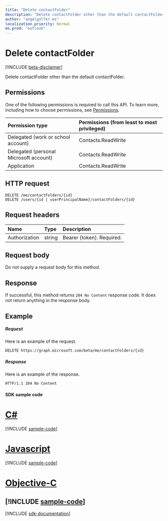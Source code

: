 ```yaml
---
title: "Delete contactFolder"
description: "Delete contactFolder other than the default contactFolder."
author: "angelgolfer-ms"
localization_priority: Normal
ms.prod: "outlook"
---
```


# Delete contactFolder

[!INCLUDE [beta-disclaimer](../../includes/beta-disclaimer.md)]

Delete contactFolder other than the default contactFolder.
## Permissions
One of the following permissions is required to call this API. To learn more, including how to choose permissions, see [Permissions](/graph/permissions-reference).

|Permission type      | Permissions (from least to most privileged)              |
|:--------------------|:---------------------------------------------------------|
|Delegated (work or school account) | Contacts.ReadWrite    |
|Delegated (personal Microsoft account) | Contacts.ReadWrite    |
|Application | Contacts.ReadWrite |

## HTTP request
<!-- { "blockType": "ignored" } -->
```http
DELETE /me/contactFolders/{id}
DELETE /users/{id | userPrincipalName}/contactFolders/{id}
```
## Request headers
| Name       | Type | Description|
|:---------------|:--------|:----------|
| Authorization  | string  | Bearer {token}. Required. |

## Request body
Do not supply a request body for this method.

## Response

If successful, this method returns `204 No Content` response code. It does not return anything in the response body.

## Example
##### Request
Here is an example of the request.
<!-- {
  "blockType": "request",
  "name": "delete_contactfolder"
}-->
```http
DELETE https://graph.microsoft.com/beta/me/contactFolders/{id}
```
##### Response
Here is an example of the response. 
<!-- {
  "blockType": "response",
  "truncated": true
} -->
```http
HTTP/1.1 204 No Content
```
#### SDK sample code
# [C#](#tab/cs)
[!INCLUDE [sample-code](../includes/delete_contactfolder-Cs-snippets.md)]

# [Javascript](#tab/javascript)
[!INCLUDE [sample-code](../includes/delete_contactfolder-Javascript-snippets.md)]

# [Objective-C](#tab/objective-c)
[!INCLUDE [sample-code](../includes/delete_contactfolder-Objective-C-snippets.md)]
---

[!INCLUDE [sdk-documentation](../includes/snippets_sdk_documentation_link.md)]

<!-- uuid: 8fcb5dbc-d5aa-4681-8e31-b001d5168d79
2015-10-25 14:57:30 UTC -->
<!--
{
  "type": "#page.annotation",
  "description": "Delete contactFolder",
  "keywords": "",
  "section": "documentation",
  "tocPath": "",
  "suppressions": [
    "Error: /api-reference/beta/api/contactfolder-delete.md:\r\n      BookmarkMissing: '[#tab/objective-c](Objective-C)'. Did you mean: #objective-c (score: 4)",
    "Error: /api-reference/beta/api/contactfolder-delete.md:\r\n      BookmarkMissing: '[#tab/cs](C#)'. Did you mean: #c (score: 5)",
    "Error: /api-reference/beta/api/contactfolder-delete.md:\r\n      BookmarkMissing: '[#tab/javascript](Javascript)'. Did you mean: #javascript (score: 4)"
  ]
}
-->
